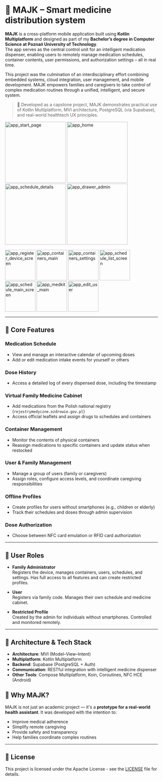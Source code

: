 # 💊 MAJK – Smart medicine distribution system

**MAJK** is a cross-platform mobile application built using **Kotlin Multiplatform** and designed as part of my **Bachelor’s degree in Computer Science at Poznań University of Technology**.  
The app serves as the central control unit for an intelligent medication dispenser, enabling users to remotely manage medication schedules, container contents, user permissions, and authorization settings – all in real time.

This project was the culmination of an interdisciplinary effort combining embedded systems, cloud integration, user management, and mobile development. MAJK empowers families and caregivers to take control of complex medication routines through a unified, intelligent, and secure system.

> 🧪 Developed as a capstone project, MAJK demonstrates practical use of Kotlin Multiplatform, MVI architecture, PostgreSQL (via Supabase), and real-world healthtech UX principles.

<p>
  <img width="200" alt="app_start_page" src="https://github.com/user-attachments/assets/7460be71-6165-4a9b-8224-c45b9f41befa" />
  <img width="200" alt="app_home" src="https://github.com/user-attachments/assets/ec12c86e-39ad-4704-bd29-ecefc52a41b9" />
  <img width="200" alt="app_schedule_details" src="https://github.com/user-attachments/assets/f5be4da9-3a0a-45a6-99e1-5b420248c1df" />
  <img width="200" alt="app_drawer_admin" src="https://github.com/user-attachments/assets/f9fa0f50-d32e-4609-b1c6-be756851bce2" />
</p>

<p>
  <img heigth = "200" width="100" alt="app_register_device_screen" src="https://github.com/user-attachments/assets/c296a9f6-35fe-48f4-b5de-af8f5d1ed020" />
  <img heigth = "200" width="100" alt="app_containers_main" src="https://github.com/user-attachments/assets/445f3fc3-e8fb-448b-bf16-fa9b2c158b3d" />
  <img heigth = "200" width="100" alt="app_containers_settings" src="https://github.com/user-attachments/assets/83b27a6a-ab3b-423d-8b94-0b758805e287" />
  <img heigth = "200" width="100" alt="app_schedule_list_screen" src="https://github.com/user-attachments/assets/578612a0-0b09-4c43-ab59-3e12fb42d59f" />
  <img heigth = "200" width="100" alt="app_schedule_main_screen" src="https://github.com/user-attachments/assets/b1e0686a-6513-4bc9-83e5-bfbe112a3035" />
  <img heigth = "200" width="100" alt="app_medkit_main" src="https://github.com/user-attachments/assets/bf299981-b27c-4d1c-bc4b-158622f5e590" />
  <img heigth = "200" width="100" alt="app_edit_user" src="https://github.com/user-attachments/assets/984fa237-384e-49d6-a88d-a9b15c96734a" />
</p>

---

## 🔧 Core Features

### Medication Schedule
- View and manage an interactive calendar of upcoming doses
- Add or edit medication intake events for yourself or others

### Dose History
- Access a detailed log of every dispensed dose, including the timestamp

### Virtual Family Medicine Cabinet
- Add medications from the Polish national registry (`rejestrymedyczne.ezdrowie.gov.pl`)
- Access official leaflets and assign drugs to schedules and containers

### Container Management
- Monitor the contents of physical containers
- Reassign medications to specific containers and update status when restocked

### User & Family Management
- Manage a group of users (family or caregivers)
- Assign roles, configure access levels, and coordinate caregiving responsibilities

### Offline Profiles
- Create profiles for users without smartphones (e.g., children or elderly)
- Track their schedules and doses through admin supervision

### Dose Authorization
- Choose between NFC card emulation or RFID card authorization

---

## 👥 User Roles

- **Family Administrator**  
  Registers the device, manages containers, users, schedules, and settings. Has full access to all features and can create restricted profiles.

- **User**  
  Registers via family code. Manages their own schedule and medicine cabinet.

- **Restricted Profile**  
  Created by the admin for individuals without smartphones. Controlled and monitored remotely.

---

## 🧠 Architecture & Tech Stack

- **Architecture**: MVI (Model–View–Intent)
- **Multiplatform**: Kotlin Multiplatform
- **Backend**: Supabase (PostgreSQL + Auth)
- **Communication**: RESTful integration with intelligent medicine dispenser
- **Other Tools**: Compose Multiplatform, Koin, Coroutines, NFC HCE (Android)

## 🚀 Why MAJK?

MAJK is not just an academic project — it's a **prototype for a real-world health assistant**. It was developed with the intention to:

- Improve medical adherence  
- Simplify remote caregiving  
- Provide safety and transparency  
- Help families coordinate complex routines

---

## 📄 License

This project is licensed under the Apache License - see the [LICENSE](LICENSE) file for details.

